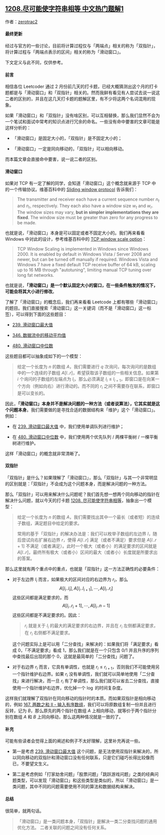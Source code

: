 ## [1208.尽可能使字符串相等 中文热门题解1](https://leetcode.cn/problems/get-equal-substrings-within-budget/solutions/100000/jie-zhe-ge-wen-ti-ke-pu-yi-xia-hua-dong-6128z)

作者：[zerotrac2](https://leetcode.cn/u/zerotrac2)
#### 最终更新

经过与官方的一些讨论，目前将计算过程仅与「两端点」相关的称为「双指针」，将计算过程与「两端点表示的区间」相关的称为「滑动窗口」。

下文定义与此不同，仅供参考。

#### 前言

相信各位 Leetcoder 通过 2 月份前几天的打卡题，已经大概猜测出这个月的打卡题都是与「滑动窗口」和「双指针」相关的。然而我鲜有看见有人尝试去说一说这二者的区别的，并且在这几天打卡题的题解区里，有不少将这两个名词混用的现象。

如果「滑动窗口」和「双指针」没有啥区别，可以互相替换，那么我们显然不会为一个笔试和面试中常考的知识点进行冗余的命名。一些没有命中要害的文章可能是这样分析的：

- 「滑动窗口」是固定大小的，「双指针」是不固定大小的；

- 「滑动窗口」一定是同向移动的，「双指针」可以相向移动。

而本篇文章会直接命中要害，说一说二者的区别。

#### 滑动窗口

如果对 TCP 有一定了解的同学，会知道「滑动窗口」这个概念就来源于 TCP 中的一个传输协议。维基百科中的 [Sliding window protocol](https://en.wikipedia.org/wiki/Sliding_window_protocol) 告诉我们：

> The transmitter and receiver each have a current sequence number $n_t$ and $n_r$, respectively. They each also have a window size $w_t$ and $w_r$. The window sizes may vary, **but in simpler implementations they are fixed**. The window size must be greater than zero for any progress to be made.

也就是说，「滑动窗口」本身是可以固定或者不固定大小的。我们再来看看 Windows 中对此的设计，参考维基百科中的 [TCP window scale option](https://en.wikipedia.org/wiki/TCP_window_scale_option)：

> TCP Window Scaling is implemented in Windows since Windows 2000. It is enabled by default in Windows Vista / Server 2008 and newer, but can be turned off manually if required. Windows Vista and Windows 7 have a fixed default TCP receive buffer of 64 kB, scaling up to 16 MB through "autotuning", limiting manual TCP tuning over long fat networks.

也就是说，**「滑动窗口」是一个默认固定大小的窗口，在一些条件触发的情况下，可能会将其大小进行修改**。

了解了「滑动窗口」的概念后，我们再来看看 Leetcode 上都有哪些「滑动窗口」的题目。我们直接搜索「滑动窗口」这一关键词（而不是「滑动窗口」这一标签），可以得到下面的这些题目：

- [239. 滑动窗口最大值](https://leetcode-cn.com/problems/sliding-window-maximum/)

- [346. 数据流中的移动平均值](https://leetcode-cn.com/problems/moving-average-from-data-stream/)

- [480. 滑动窗口中位数](https://leetcode-cn.com/problems/sliding-window-median/)

这些题目都可以抽象成如下的一个模型：

> 给定一个长度为 $n$ 的数组 $A$，我们需要进行 $q$ 次询问，每次询问的是数组中的一个连续的子数组 $A[l .. r]$，希望获取该子数组的一些相关信息。如果第 $i$ 个询问的子数组的左端点为 $l_i$，那么必须满足 $l_i \leq l_{i+1}$，即窗口是在向某一个方向（例如向右）进行滑动的。而不同的 $r_i$ 之间不需要存在联系，即窗口是可以变长的。

因此，**「滑动窗口」本身并不是解决问题的一种方法（或者说算法），它其实就是这个问题本身**。我们需要做的是寻找合适的数据结构来「维护」这个「滑动窗口」。例如：

- 在 [239. 滑动窗口最大值](https://leetcode-cn.com/problems/sliding-window-maximum/) 中，我们使用单调队列进行维护；

- 在 [480. 滑动窗口中位数](https://leetcode-cn.com/problems/sliding-window-median/) 中，我们使用两个优先队列 / 两棵平衡树 / 一棵平衡树进行维护。

这样「滑动窗口」的概念就非常清晰了。

#### 双指针

「双指针」是什么？如果理解了「滑动窗口」，那么「双指针」与其一个非常明显的区别就是：「双指针」不会成为这个问题本身，而是解决问题的一种方法。

那么「双指针」可以用来解决什么问题呢？我们首先想一想两个同向移动的指针在解决什么问题，就以今天的打卡题 [1208. 尽可能使字符串相等](https://leetcode-cn.com/problems/get-equal-substrings-within-budget/)，抽象出一个模型：

> 给定一个长度为 $n$ 的数组 $A$，我们需要找出其中一个最长（或者短）的连续子数组，满足题目中给定的要求。
>
> 常用的基于「双指针」的解决办法是：我们可以枚举子数组的左边界 $l$，随后尝试向右扩展右边界 $r$，使得 $A[l .. r]$ 满足（或者不满足）要求但是 $A[l .. r+1]$ 不满足（或者满足）。此时一个极大（或者小）的满足要求的区间就是 $A[l .. r]$，最终所有极大（或者小）区间的最大（或者小）长度就是所要求出的答案。

那么这里就有两个重点中的重点，也就是「双指针」这一方法正确性的必要条件：

- 对于左边界 $l_i$ 而言，如果极大的区间对应的右边界为 $r_i$，那么
    $$
    A[l_i .. l_i], A[l_i .. l_{i+1}], \cdots, A[l_i .. r_i]
    $$
    这些区间都是满足要求的，而
    $$
    A[l_i .. r_i+1], \cdots, A[l_i .. n-1]
    $$
    这些区间都是不满足要求的。因此：

    > $r_i$ 就是关于 $l_i$ 的最大的满足要求的右边界，并且在 $r_i$ 左侧都满足要求，在 $r_i$ 右侧都不满足要求。

    这个问题实际上是可以用「二分查找」来解决的：如果我们将「满足要求」看成 $0$，「不满足要求」看成 $1$，那么我们就是在一个只包含 $0/1$ 并且升序的序列中查找最后出现的那个 $0$，这就是最简单的「二分查找」问题了。

- 对于右边界 $r_i$ 而言，它具有单调性，也就是 $r_i \leq r_{i+1}$，否则我们不可能使用另一个指针维护右边界。如果 $r_i$ 没有单调性，我们就可以简单地使用「二分查找」来进行解决，而一旦 $r_i$ 有了单调性，那么我们就可以省去二分查找，直接使用一个指针维护右边界，优化掉一个 $\log$ 的时间复杂度。

这样我们就理解了双指针在同向移动的指针时的本质。而如果双指针是相向移动的，例如 [167. 两数之和 II - 输入有序数组](https://leetcode-cn.com/problems/two-sum-ii-input-array-is-sorted/)，我们可以将原数组复制一份并且进行反转，记为 $B$，那么原先的两个指针在数组 $A$ 上相向移动，就等价于两个指针分别在数组 $A$ 和 $B$ 上同向移动，那么这两种情况就是一致的了。

#### 补充

可能有些读者会觉得上面的阐述和例子不太好理解，这里补充再说一些。

- 第一是考虑 [239. 滑动窗口最大值](https://leetcode-cn.com/problems/sliding-window-maximum/) 这个问题，是无法使用双指针来解决的，所以同向移动的双指针和滑动窗口没有任何联系，只是它们碰巧长得比较像而已，不要望文生义。

- 第二是考虑例如「打家劫舍问题」「股票问题」「跳跃游戏问题」之类的经典问题类型，可以发现「滑动窗口」和这些类型是类似的，所以「滑动窗口」是一类问题，其中不同的问题需要使用不同的算法和数据结构来解决。

#### 总结

很简单，就两句话。

>「滑动窗口」是一类问题本身，「双指针」是解决一类二分查找问题的通用优化方法。
> 二者关联的问题之间没有任何关系。



